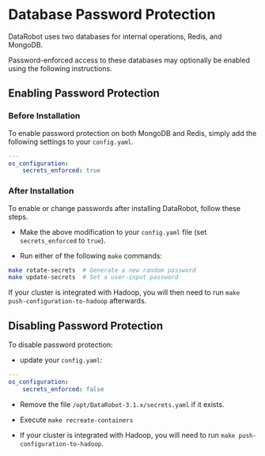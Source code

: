 # Database Password Protection

DataRobot uses two databases for internal operations, Redis, and MongoDB.

Password-enforced access to these databases may optionally be enabled using the following instructions.

## Enabling Password Protection

### Before Installation

To enable password protection on both MongoDB and Redis, simply add the following settings to your `config.yaml`.

```yaml
---
os_configuration:
    secrets_enforced: true
```

### After Installation

To enable or change passwords after installing DataRobot, follow these steps.

* Make the above modification to your `config.yaml` file (set `secrets_enforced` to `true`).

* Run either of the following `make` commands:

```bash
make rotate-secrets  # Generate a new random password
make update-secrets  # Set a user-input password
```

If your cluster is integrated with Hadoop, you will then need to run `make push-configuration-to-hadoop` afterwards.

## Disabling Password Protection

To disable password protection:

* update your `config.yaml`:

```yaml
---
os_configuration:
    secrets_enforced: false
```

* Remove the file `/opt/DataRobot-3.1.x/secrets.yaml` if it exists.

* Execute `make recreate-containers`

* If your cluster is integrated with Hadoop, you will need to run
`make push-configuration-to-hadoop`.
